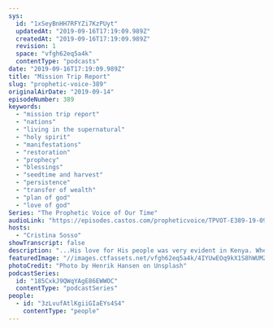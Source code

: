```yaml
---
sys:
  id: "1xSeyBnHH7RFYZi7KzPUyt"
  updatedAt: "2019-09-16T17:19:09.989Z"
  createdAt: "2019-09-16T17:19:09.989Z"
  revision: 1
  space: "vfgh62eq5a4k"
  contentType: "podcasts"
date: "2019-09-16T17:19:09.989Z"
title: "Mission Trip Report"
slug: "prophetic-voice-389"
originalAirDate: "2019-09-14"
episodeNumber: 389
keywords:
  - "mission trip report"
  - "nations"
  - "living in the supernatural"
  - "holy spirit"
  - "manifestations"
  - "restoration"
  - "prophecy"
  - "blessings"
  - "seedtime and harvest"
  - "persistence"
  - "transfer of wealth"
  - "plan of god"
  - "love of god"
Series: "The Prophetic Voice of Our Time"
audioLink: "https://episodes.castos.com/propheticvoice/TPVOT-E389-19-09-14-15-Mission-Trip-Report.mp3"
hosts:
  - "Cristina Sosso"
showTranscript: false
description: "...His love for His people was very evident in Kenya. When He sends me to prophesy to a given nation such as Germany and France, I am always overwhelmed on the mercy and the love of God towards His people. Every given nation has a different spiritual atmosphere, challenges, strongman, and strongholds to bind and pull down. In Germany, me and Joshua were sent there to prophesy...\n"
featuredImage: "//images.ctfassets.net/vfgh62eq5a4k/4IYUwEOq9kX1S8hWUMZhe1/968bb484810a65cabd68c3f9f1dc58cc/henrik-hansen-U4KIUpJFmcg-unsplash.jpg"
photoCredit: "Photo by Henrik Hansen on Unsplash"
podcastSeries:
  id: "185CxkJ9QWqYAgE86EWWOC"
  contentType: "podcastSeries"
people:
  - id: "3zLvufAtlKgiiGIaEYs4S4"
    contentType: "people"
---
```

